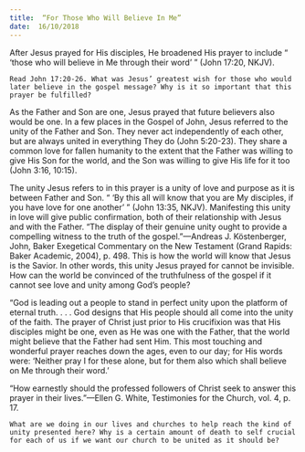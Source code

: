 ```yaml
---
title:  “For Those Who Will Believe In Me”
date:  16/10/2018
---
```


After Jesus prayed for His disciples, He broadened His prayer to include “ ‘those who will believe in Me through their word’ ” (John 17:20, NKJV).

`Read John 17:20-26. What was Jesus’ greatest wish for those who would later believe in the gospel message? Why is it so important that this prayer be fulfilled?`

As the Father and Son are one, Jesus prayed that future believers also would be one. In a few places in the Gospel of John, Jesus referred to the unity of the Father and Son. They never act independently of each other, but are always united in everything They do (John 5:20-23). They share a common love for fallen humanity to the extent that the Father was willing to give His Son for the world, and the Son was willing to give His life for it too (John 3:16, 10:15).

The unity Jesus refers to in this prayer is a unity of love and purpose as it is between Father and Son. “ ‘By this all will know that you are My disciples, if you have love for one another’ ” (John 13:35, NKJV). Manifesting this unity in love will give public confirmation, both of their relationship with Jesus and with the Father. “The display of their genuine unity ought to provide a compelling witness to the truth of the gospel.”—Andreas J. Köstenberger, John, Baker Exegetical Commentary on the New Testament (Grand Rapids: Baker Academic, 2004), p. 498. This is how the world will know that Jesus is the Savior. In other words, this unity Jesus prayed for cannot be invisible. How can the world be convinced of the truthfulness of the gospel if it cannot see love and unity among God’s people?

“God is leading out a people to stand in perfect unity upon the platform of eternal truth. . . . God designs that His people should all come into the unity of the faith. The prayer of Christ just prior to His crucifixion was that His disciples might be one, even as He was one with the Father, that the world might believe that the Father had sent Him. This most touching and wonderful prayer reaches down the ages, even to our day; for His words were: ‘Neither pray I for these alone, but for them also which shall believe on Me through their word.’

“How earnestly should the professed followers of Christ seek to answer this prayer in their lives.”—Ellen G. White, Testimonies for the Church, vol. 4, p. 17.

`What are we doing in our lives and churches to help reach the kind of unity presented here? Why is a certain amount of death to self crucial for each of us if we want our church to be united as it should be?`